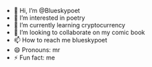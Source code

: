 - 👋 Hi, I’m @Blueskypoet
- 👀 I’m interested in poetry 
- 🌱 I’m currently learning cryptocurrency
- 💞️ I’m looking to collaborate on my comic book 
- 📫 How to reach me blueskypoet 
- 😄 Pronouns: mr
- ⚡ Fun fact: me

<!---
Blueskypoet/Blueskypoet is a ✨ special ✨ repository because its `README.md` (this file) appears on your GitHub profile.
You can click the Preview link to take a look at your changes.
--->
